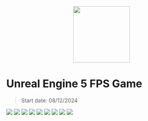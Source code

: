 <div align = "center">
<image width="150" src="https://cdn2.unrealengine.com/ue-logotype-2023-vertical-white-1686x2048-bbfded26daa7.png">
</div>

# Unreal Engine 5 FPS Game

> Start date: 08/12/2024

<image src="source-images/1.jpg">
<image src="source-images/2.jpg">
<image src="source-images/3.jpg">
<image src="source-images/4.jpg">
<image src="source-images/5.jpg">
<image src="source-images/6.jpg">
<image src="source-images/7.jpg">
<image src="source-images/8.jpg">
<image src="source-images/9.jpg">
